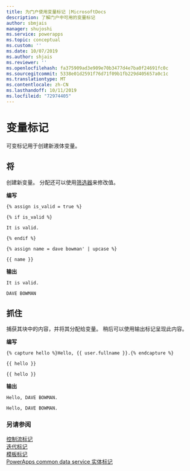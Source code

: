 ```yaml
---
title: 为门户使用变量标记 |MicrosoftDocs
description: 了解门户中可用的变量标记
author: sbmjais
manager: shujoshi
ms.service: powerapps
ms.topic: conceptual
ms.custom: ''
ms.date: 10/07/2019
ms.author: shjais
ms.reviewer: ''
ms.openlocfilehash: fa375909ad3e909e70b3477d4e7ba0f24691fc0c
ms.sourcegitcommit: 5338e01d2591f76d71f09b1fb229d405657a0c1c
ms.translationtype: MT
ms.contentlocale: zh-CN
ms.lasthandoff: 10/11/2019
ms.locfileid: "72974405"
---
```

# <a name="variable-tags"></a>变量标记

可变标记用于创建新液体变量。

## <a name="assign"></a>将

创建新变量。 分配还可以使用[筛选器](liquid-filters.md)来修改值。  

**编写**

```
{% assign is_valid = true %}

{% if is_valid %}

It is valid.

{% endif %}

{% assign name = dave bowman' | upcase %}

{{ name }}
```

**输出**

```
It is valid.

DAVE BOWMAN
```

## <a name="capture"></a>抓住

捕获其块中的内容，并将其分配给变量。 稍后可以使用输出标记呈现此内容。

**编写**

```
{% capture hello %}Hello, {{ user.fullname }}.{% endcapture %}

{{ hello }}

{{ hello }}
```

**输出**

```
Hello, DAVE BOWMAN.

Hello, DAVE BOWMAN.
```

### <a name="see-also"></a>另请参阅

[控制流标记](control-flow-tags.md)<br>
[迭代标记](iteration-tags.md)<br>
[模板标记](template-tags.md)<br>
[PowerApps common data service 实体标记](portals-entity-tags.md)
